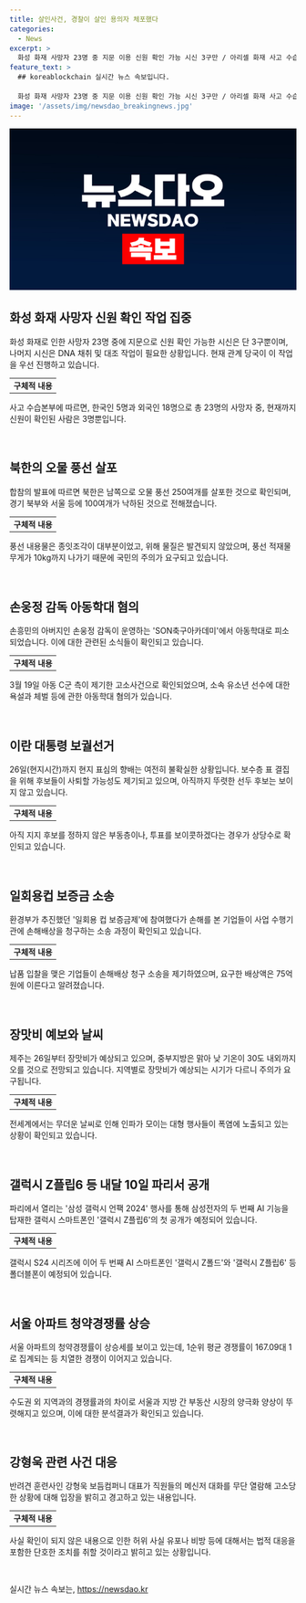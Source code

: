 ```yaml
---
title: 살인사건, 경찰이 살인 용의자 체포했다
categories:
  - News
excerpt: >
  화성 화재 사망자 23명 중 지문 이용 신원 확인 가능 시신 3구만 / 아리셀 화재 사고 수습, DNA 채취 작업 진행 / 북한 오물풍선 250여개 살포, 100여개 우리지역 낙하 / 손웅정 감독 아동학대 혐의 피소 / 이란 대통령 보궐선거 현지 표심 안갯속 / 일회용컵 보증금 참여기업 75억원 손배 소송 / 제주에 장맛비, 중부지방은 낮 30도 내외로 / 성지순례 참사·축제 파행, 폭염 무방비 노출 / AI 폴더블폰 등장, 갤럭시 Z플립6 등 파리서 공개 / 상반기 서울 1순위 청약경쟁률 167대 1 상승 / 강형욱 조사로 진실 밝힐 것…허위사실 유포·비방은 법적 대응
feature_text: >
  ## koreablockchain 실시간 뉴스 속보입니다.

  화성 화재 사망자 23명 중 지문 이용 신원 확인 가능 시신 3구만 / 아리셀 화재 사고 수습, DNA 채취 작업 진행 / 북한 오물풍선 250여개 살포, 100여개 우리지역 낙하 / 손웅정 감독 아동학대 혐의 피소 / 이란 대통령 보궐선거 현지 표심 안갯속 / 일회용컵 보증금 참여기업 75억원 손배 소송 / 제주에 장맛비, 중부지방은 낮 30도 내외로 / 성지순례 참사·축제 파행, 폭염 무방비 노출 / AI 폴더블폰 등장, 갤럭시 Z플립6 등 파리서 공개 / 상반기 서울 1순위 청약경쟁률 167대 1 상승 / 강형욱 조사로 진실 밝힐 것…허위사실 유포·비방은 법적 대응
image: '/assets/img/newsdao_breakingnews.jpg'
---
```


<p><img src="/assets/img/newsdao_breakingnews.jpg" alt="koreablockchain 속보" /></p>

<h2 data-ke-size="size26">화성 화재 사망자 신원 확인 작업 집중</h2>

<p data-ke-size="size16">화성 화재로 인한 사망자 23명 중에 지문으로 신원 확인 가능한 시신은 단 3구뿐이며, 나머지 시신은 DNA 채취 및 대조 작업이 필요한 상황입니다. 현재 관계 당국이 이 작업을 우선 진행하고 있습니다.</p>

<table>
  <tbody>
    <tr>
      <td style="text-align: center; height: 17px;"><b>구체적 내용</b></td>
    </tr>
  </tbody>
</table>

<p data-ke-size="size16">사고 수습본부에 따르면, 한국인 5명과 외국인 18명으로 총 23명의 사망자 중, 현재까지 신원이 확인된 사람은 3명뿐입니다.</p>

<p data-ke-size="size16">&nbsp;</p>

<h2 data-ke-size="size26">북한의 오물 풍선 살포</h2>

<p data-ke-size="size16">합참의 발표에 따르면 북한은 남쪽으로 오물 풍선 250여개를 살포한 것으로 확인되며, 경기 북부와 서울 등에 100여개가 낙하된 것으로 전해졌습니다.</p>

<table>
  <tbody>
    <tr>
      <td style="text-align: center; height: 17px;"><b>구체적 내용</b></td>
    </tr>
  </tbody>
</table>

<p data-ke-size="size16">풍선 내용물은 종잇조각이 대부분이었고, 위해 물질은 발견되지 않았으며, 풍선 적재물 무게가 10kg까지 나가기 때문에 국민의 주의가 요구되고 있습니다.</p>

<p data-ke-size="size16">&nbsp;</p>

<h2 data-ke-size="size26">손웅정 감독 아동학대 혐의</h2>

<p data-ke-size="size16">손흥민의 아버지인 손웅정 감독이 운영하는 'SON축구아카데미'에서 아동학대로 피소되었습니다. 이에 대한 관련된 소식들이 확인되고 있습니다.</p>

<table>
  <tbody>
    <tr>
      <td style="text-align: center; height: 17px;"><b>구체적 내용</b></td>
    </tr>
  </tbody>
</table>

<p data-ke-size="size16">3월 19일 아동 C군 측이 제기한 고소사건으로 확인되었으며, 소속 유소년 선수에 대한 욕설과 체벌 등에 관한 아동학대 혐의가 있습니다.</p>

<p data-ke-size="size16">&nbsp;</p>

<h2 data-ke-size="size26">이란 대통령 보궐선거</h2>

<p data-ke-size="size16">26일(현지시간)까지 현지 표심의 향배는 여전히 불확실한 상황입니다. 보수층 표 결집을 위해 후보들이 사퇴할 가능성도 제기되고 있으며, 아직까지 뚜렷한 선두 후보는 보이지 않고 있습니다.</p>

<table>
  <tbody>
    <tr>
      <td style="text-align: center; height: 17px;"><b>구체적 내용</b></td>
    </tr>
  </tbody>
</table>

<p data-ke-size="size16">아직 지지 후보를 정하지 않은 부동층이나, 투표를 보이콧하겠다는 경우가 상당수로 확인되고 있습니다.</p>

<p data-ke-size="size16">&nbsp;</p>

<h2 data-ke-size="size26">일회용컵 보증금 소송</h2>

<p data-ke-size="size16">환경부가 추진했던 '일회용 컵 보증금제'에 참여했다가 손해를 본 기업들이 사업 수행기관에 손해배상을 청구하는 소송 과정이 확인되고 있습니다.</p>

<table>
  <tbody>
    <tr>
      <td style="text-align: center; height: 17px;"><b>구체적 내용</b></td>
    </tr>
  </tbody>
</table>

<p data-ke-size="size16">납품 입찰을 맺은 기업들이 손해배상 청구 소송을 제기하였으며, 요구한 배상액은 75억원에 이른다고 알려졌습니다.</p>

<p data-ke-size="size16">&nbsp;</p>

<h2 data-ke-size="size26">장맛비 예보와 날씨</h2>

<p data-ke-size="size16">제주는 26일부터 장맛비가 예상되고 있으며, 중부지방은 맑아 낮 기온이 30도 내외까지 오를 것으로 전망되고 있습니다. 지역별로 장맛비가 예상되는 시기가 다르니 주의가 요구됩니다.</p>

<table>
  <tbody>
    <tr>
      <td style="text-align: center; height: 17px;"><b>구체적 내용</b></td>
    </tr>
  </tbody>
</table>

<p data-ke-size="size16">전세계에서는 무더운 날씨로 인해 인파가 모이는 대형 행사들이 폭염에 노출되고 있는 상황이 확인되고 있습니다.</p>

<p data-ke-size="size16">&nbsp;</p>

<h2 data-ke-size="size26">갤럭시 Z플립6 등 내달 10일 파리서 공개</h2>

<p data-ke-size="size16">파리에서 열리는 '삼성 갤럭시 언팩 2024' 행사를 통해 삼성전자의 두 번째 AI 기능을 탑재한 갤럭시 스마트폰인 '갤럭시 Z플립6'의 첫 공개가 예정되어 있습니다.</p>

<table>
  <tbody>
    <tr>
      <td style="text-align: center; height: 17px;"><b>구체적 내용</b></td>
    </tr>
  </tbody>
</table>

<p data-ke-size="size16">갤럭시 S24 시리즈에 이어 두 번째 AI 스마트폰인 '갤럭시 Z폴드'와 '갤럭시 Z플립6' 등 폴더블폰이 예정되어 있습니다. </p>

<p data-ke-size="size16">&nbsp;</p>

<h2 data-ke-size="size26">서울 아파트 청약경쟁률 상승</h2>

<p data-ke-size="size16">서울 아파트의 청약경쟁률이 상승세를 보이고 있는데, 1순위 평균 경쟁률이 167.09대 1로 집계되는 등 치열한 경쟁이 이어지고 있습니다.</p>

<table>
  <tbody>
    <tr>
      <td style="text-align: center; height: 17px;"><b>구체적 내용</b></td>
    </tr>
  </tbody>
</table>

<p data-ke-size="size16">수도권 외 지역과의 경쟁률과의 차이로 서울과 지방 간 부동산 시장의 양극화 양상이 뚜렷해지고 있으며, 이에 대한 분석결과가 확인되고 있습니다.</p>

<p data-ke-size="size16">&nbsp;</p>

<h2 data-ke-size="size26">강형욱 관련 사건 대응</h2>

<p data-ke-size="size16">반려견 훈련사인 강형욱 보듬컴퍼니 대표가 직원들의 메신저 대화를 무단 열람해 고소당한 상황에 대해 입장을 밝히고 경고하고 있는 내용입니다.</p>

<table>
  <tbody>
    <tr>
      <td style="text-align: center; height: 17px;"><b>구체적 내용</b></td>
    </tr>
  </tbody>
</table>

<p data-ke-size="size16">사실 확인이 되지 않은 내용으로 인한 허위 사실 유포나 비방 등에 대해서는 법적 대응을 포함한 단호한 조치를 취할 것이라고 밝히고 있는 상황입니다.</p>

<p data-ke-size="size16">&nbsp;</p>
실시간 뉴스 속보는, <a href="https://newsdao.kr" rel="dofollow">https://newsdao.kr</a>


